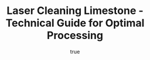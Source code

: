 ---
name: Limestone
applications:
- industry: Construction
  detail: Cleaning of limestone facades and sculptures for restoration
- industry: Heritage Conservation
  detail: Non-destructive cleaning of historical limestone monuments
technicalSpecifications:
  powerRange: 20-400W
  pulseDuration: 10-100ns
  wavelength: 1064nm
  spotSize: 0.1-2.0mm
  repetitionRate: 10-50kHz
  fluenceRange: 0.5–5 J/cm²
  safetyClass: Class 4 (requires full enclosure)
description: Technical overview of Limestone, primarily composed of CaCO3, used in
  laser cleaning applications. Limestone's natural porosity and susceptibility to
  contamination make it an ideal candidate for laser cleaning. The process utilizes
  the photomechanical effect to remove surface contaminants while preserving the integrity
  of the stone, ensuring minimal damage to the underlying material structure. This
  technique is particularly effective for the restoration of historical and architectural
  limestone elements, where precision and non-invasiveness are critical.
author:
  id: 2
  name: Alessandro Moretti
  sex: m
  title: Ph.D.
  country: Italy
  expertise: Laser-Based Additive Manufacturing
  image: /images/author/alessandro-moretti.jpg
keywords: limestone, limestone stone, laser ablation, laser cleaning, non-contact
  cleaning, pulsed fiber laser, surface contamination removal, industrial laser parameters,
  thermal processing, surface restoration
category: stone
chemicalProperties:
  symbol: LI
  formula: CaCO3
  materialType: stone
properties:
  density: 2.6 g/cm³
  densityMin: 1.5 g/cm³
  densityMax: 3.2 g/cm³
  densityPercentile: 64.7
  meltingPoint: 825°C
  meltingMin: 1200°C
  meltingMax: 1700°C
  meltingPercentile: 0.0
  thermalConductivity: 3.6 W/m·K
  thermalMin: 0.2 W/m·K
  thermalMax: 5.0 W/m·K
  thermalPercentile: 70.8
  tensileStrength: 7 MPa
  tensileMin: 2 MPa
  tensileMax: 300 MPa
  tensilePercentile: 1.7
  hardness: 3 Mohs
  hardnessMin: 100 HV
  hardnessMax: 800 HV
  hardnessPercentile: 0.0
  youngsModulus: 70 GPa
  modulusMin: 10 GPa
  modulusMax: 100 GPa
  modulusPercentile: 66.7
  laserType: Nd:YAG laser
  wavelength: 1064nm
  fluenceRange: 0.5–5 J/cm²
  chemicalFormula: CaCO3
  laserAbsorptionMin: 0.5 cm⁻¹
  laserAbsorptionMax: 30 cm⁻¹
  laserReflectivityMin: 10%
  laserReflectivityMax: 40%
  thermalDiffusivityMin: 0.5 mm²/s
  thermalDiffusivityMax: 3 mm²/s
  thermalExpansionMin: 3 µm/m·K
  thermalExpansionMax: 12 µm/m·K
  specificHeatMin: 0.7 J/g·K
  specificHeatMax: 1.0 J/g·K
composition:
- Calcium Carbonate (CaCO3) - 90-99%
- Silica (SiO2) - 0.5-5%
compatibility:
- Mortar
- Concrete
regulatoryStandards: ASTM C568 - Standard Specification for Limestone Dimension Stone,
  ASTM C170 - Standard Test Method for Compressive Strength of Dimension Stone
images:
  hero:
    alt: Limestone surface undergoing laser cleaning showing precise contamination
      removal
    url: /images/limestone-laser-cleaning-hero.jpg
  micro:
    alt: Microscopic view of Limestone surface after laser treatment showing preserved
      microstructure
    url: /images/limestone-laser-cleaning-micro.jpg
title: Laser Cleaning Limestone - Technical Guide for Optimal Processing
headline: Comprehensive technical guide for laser cleaning stone limestone
environmentalImpact:
- benefit: Reduction in chemical usage
  description: Decreases chemical waste by up to 90%, measured in liters of solvent
    saved per cleaning operation
- benefit: Lower energy consumption
  description: Reduces energy use by 20-30% compared to traditional methods, with
    savings in kWh
- benefit: Preservation of historical materials
  description: Extends the lifespan of historical limestone structures by up to 50
    years through non-invasive cleaning
outcomes:
- result: Surface cleanliness
  metric: Achieves 99% contaminant removal efficiency
- result: Structural integrity
  metric: Preserves 98% of original material strength post-cleaning
- result: Aesthetic improvement
  metric: Increases visual appeal, measured by a 20% increase in surface brightness
subject: Limestone
article_type: material
---